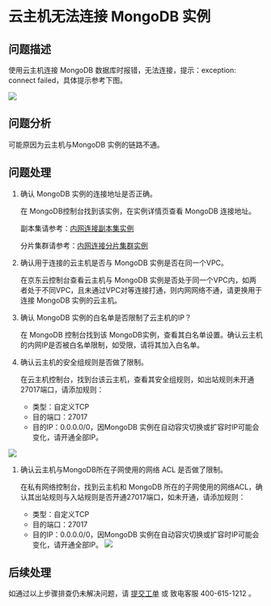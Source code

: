 # 云主机无法连接 MongoDB 实例

## 问题描述
使用云主机连接 MongoDB 数据库时报错，无法连接，提示：exception: connect failed，具体提示参考下图。

![](../../../../image/mongodb/mongo-027.png)

## 问题分析

可能原因为云主机与MongoDB 实例的链路不通。

## 问题处理

1. 确认 MongoDB 实例的连接地址是否正确。

    在 MongoDB控制台找到该实例，在实例详情页查看 MongoDB 连接地址。

    副本集请参考：[内网连接副本集实例](../Getting-Started/Getting-Started-Replica/Connect-ReplicaSet-Intranet.md)

    分片集群请参考：[内网连接分片集群实例](../Getting-Started/Get-Started-Shard/Connect-Sharding-Intranet.md)

1. 确认用于连接的云主机是否与 MongoDB 实例是否在同一个VPC。

    在京东云控制台查看云主机与 MongoDB 实例是否处于同一个VPC内，如两者处于不同VPC，且未通过VPC对等连接打通，则内网网络不通，请更换用于连接 MongoDB 实例的云主机。

1. 确认 MongoDB 实例的白名单是否限制了云主机的IP？

    在 MongoDB 控制台找到该 MongoDB实例，查看其白名单设置。确认云主机的内网IP是否被白名单限制，如受限，请将其加入白名单。

1. 确认云主机的安全组规则是否做了限制。

    在云主机控制台，找到台该云主机，查看其安全组规则，如出站规则未开通27017端口，请添加规则：
    - 类型：自定义TCP
    - 目的端口：27017
    - 目的IP：0.0.0.0/0，因MongoDB 实例在自动容灾切换或扩容时IP可能会变化，请开通全部IP。

![](../../../../image/mongodb/mongo-028.png)

1. 确认云主机与MongoDB所在子网使用的网络 ACL 是否做了限制。

    在私有网络控制台，找到云主机和 MongoDB 所在的子网使用的网络ACL，确认其出站规则与入站规则是否开通27017端口，如未开通，请添加规则：
    - 类型：自定义TCP
    - 目的端口：27017
    - 目的IP：0.0.0.0/0，因MongoDB 实例在自动容灾切换或扩容时IP可能会变化，请开通全部IP。
    ![](../../../../image/mongodb/mongo-029.png)

  ## 后续处理
  如通过以上步骤排查仍未解决问题，请 [提交工单](https://ticket.jdcloud.com/myorder/form?cateId=166&questionId=238) 或 致电客服 400-615-1212 。

